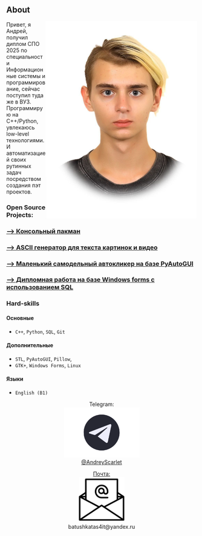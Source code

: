 

## About

<img align="right" width="400" alt="img" src="img/me.jpg">

Привет, я Андрей, получил диплом СПО 2025 по специальности Информационные системы и программирование, сейчас поступил туда же в ВУЗ.<br>
Программирую на C++/Python, увлекаюсь low-level технологиями. И автоматизацией своих рутинных задач посредством создания пэт проектов.<br>
### Open Source Projects:

### [--> Консольный пакман](https://github.com/AndreyBatuev/pacmanConsole)

### [--> ASCII генератор для текста картинок и видео](https://github.com/AndreyBatuev/iWroteTheBookHowToBeASCIIForDummis)

### [--> Маленький самодельный автокликер на базе PyAutoGUI](https://github.com/AndreyBatuev/WineAutoclicker)

### [--> Дипломная работа на базе Windows forms с использованием SQL](https://github.com/AndreyBatuev/myGraduateWork)

### Hard-skills 
####  Основные  
- `C++`, `Python`, `SQL`, `Git`  
####  Дополнительные  
- `STL`, `PyAutoGUI`, `Pillow`,
- `GTK+`, `Windows Forms`,  `Linux`  
####  Языки  
- `English (B1)`   

   
<p align="center">
Telegram:<br>
<a href="https://t.me/AndreyScarlet" >
   <img top="0" width=200 height="auto" src="img/tg.png" margin-left="10px"><br>
   @AndreyScarlet<br>
</p>
   
<p align='center'>
   Почта:<br> <a href='mailto:batushkatas4it@yandex.ru'><img top="0" width=120 height="auto" src="img/email.png" margin-left="10px"></a><br>
   batushkatas4it@yandex.ru<br>
</p>


